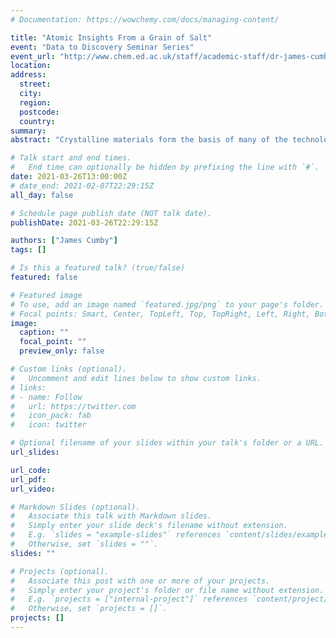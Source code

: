 ```yaml
---
# Documentation: https://wowchemy.com/docs/managing-content/

title: "Atomic Insights From a Grain of Salt"
event: "Data to Discovery Seminar Series"
event_url: "http://www.chem.ed.ac.uk/staff/academic-staff/dr-james-cumby"
location:
address:
  street:
  city:
  region:
  postcode:
  country:
summary: 
abstract: "Crystalline materials form the basis of many of the technologies we rely on, ranging from the silicon transistors powering our computers to the sugar powering us. The principal tool for determining the arrangement of atoms in a material (X-ray diffraction) was discovered just over a century ago, and in that time chemists have built up vast databases of materials which continue to grow exponentially. In this talk, I will discuss the information that is contained within diffraction data, its impact in understanding the physical properties of materials, and how it is impacting the way chemists make new materials. In relation to my own research, I will highlight how atomic structure data can be used to discover new materials, and some of the challenges in harnessing these data."

# Talk start and end times.
#   End time can optionally be hidden by prefixing the line with `#`.
date: 2021-03-26T13:00:00Z
# date_end: 2021-02-07T22:29:15Z
all_day: false

# Schedule page publish date (NOT talk date).
publishDate: 2021-03-26T22:29:15Z

authors: ["James Cumby"]
tags: []

# Is this a featured talk? (true/false)
featured: false

# Featured image
# To use, add an image named `featured.jpg/png` to your page's folder. 
# Focal points: Smart, Center, TopLeft, Top, TopRight, Left, Right, BottomLeft, Bottom, BottomRight.
image:
  caption: ""
  focal_point: ""
  preview_only: false

# Custom links (optional).
#   Uncomment and edit lines below to show custom links.
# links:
# - name: Follow
#   url: https://twitter.com
#   icon_pack: fab
#   icon: twitter

# Optional filename of your slides within your talk's folder or a URL.
url_slides:

url_code:
url_pdf: 
url_video:

# Markdown Slides (optional).
#   Associate this talk with Markdown slides.
#   Simply enter your slide deck's filename without extension.
#   E.g. `slides = "example-slides"` references `content/slides/example-slides.md`.
#   Otherwise, set `slides = ""`.
slides: ""

# Projects (optional).
#   Associate this post with one or more of your projects.
#   Simply enter your project's folder or file name without extension.
#   E.g. `projects = ["internal-project"]` references `content/project/deep-learning/index.md`.
#   Otherwise, set `projects = []`.
projects: []
---
```

